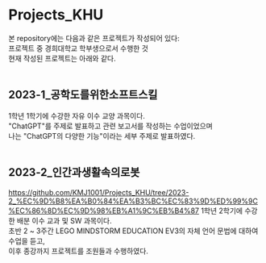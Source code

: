 # Projects_KHU
본 repository에는 다음과 같은 프로젝트가 작성되어 있다:<br>
프로젝트 중 경희대학교 학부생으로서 수행한 것<br>
현재 작성된 프로젝트는 아래와 같다.<br><br>
## 2023-1_공학도를위한소프트스킬
1학년 1학기에 수강한 자유 이수 교양 과목이다.<br>
"ChatGPT"를 주제로 발표하고 관련 보고서를 작성하는 수업이었으며<br>
나는 "ChatGPT의 다양한 기능"이라는 세부 주제로 발표하였다.<br><br>

## 2023-2_인간과생활속의로봇
https://github.com/KMJ1001/Projects_KHU/tree/2023-2_%EC%9D%B8%EA%B0%84%EA%B3%BC%EC%83%9D%ED%99%9C%EC%86%8D%EC%9D%98%EB%A1%9C%EB%B4%87
1학년 2학기에 수강한 배분 이수 교과 및 SW 과목이다.<br>
초반 2 ~ 3주간 LEGO MINDSTORM EDUCATION EV3의 자체 언어 문법에 대하여 수업을 듣고,<br>
이후 종강까지 프로젝트를 조원들과 수행하였다.
